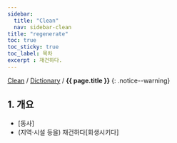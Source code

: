 ```yaml
---
sidebar:
  title: "Clean"
  nav: sidebar-clean
title: "regenerate"
toc: true
toc_sticky: true
toc_label: 목차
excerpt : 재건하다.
---
```

[Clean](/clean/) / [Dictionary](/clean/dictionary/) / **{{ page.title }}**
{: .notice--warning}


## 1. 개요

- [동사] 
- (지역·시설 등을) 재건하다[회생시키다]
